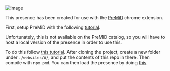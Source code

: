![image](https://github.com/user-attachments/assets/dfeebda1-788e-4c14-b06f-5aa3d32bcc39)


This presence has been created for use with the [PreMiD](https://chromewebstore.google.com/detail/premid/agjnjboanicjcpenljmaaigopkgdnihi) chrome extension.

First, setup PreMiD with the following [tutorial](https://docs.premid.app/en/install).

Unfortunately, this is not available on the PreMiD catalog, so you will have to host a local version of the presence in order to use this.

To do this follow [this tutorial](https://docs.premid.app/en/dev/presence).
After cloning the project, create a new folder under `./websites/A/`, and put the contents of this repo in there. Then compile with `npx pmd`.  You can then load the presence by doing [this](https://docs.premid.app/en/dev/presence#loading-your-presence).
